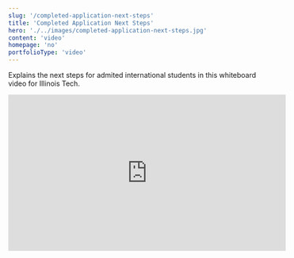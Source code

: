 ```yaml
---
slug: '/completed-application-next-steps'
title: 'Completed Application Next Steps'
hero: './../images/completed-application-next-steps.jpg'
content: 'video'
homepage: 'no'
portfolioType: 'video'
---
```


Explains the next steps for admited international students in this whiteboard video for Illinois Tech.

<iframe width="560" height="315" src="https://www.youtube.com/embed/k7huI1_eRx8" frameborder="0" allow="accelerometer; autoplay; encrypted-media; gyroscope; picture-in-picture" allowfullscreen></iframe>
